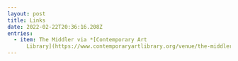 ```yaml
---
layout: post
title: Links
date: 2022-02-22T20:36:16.208Z
entries:
  - item: The Middler via *[Contemporary Art
      Library](https://www.contemporaryartlibrary.org/venue/the-middler-11138)*
---
```

